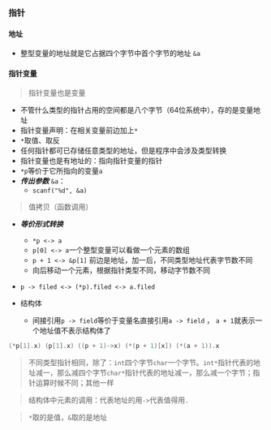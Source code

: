 ### 指针

#### 地址

* 整型变量的地址就是它占据四个字节中首个字节的地址 `&a`

#### 指针变量

> 指针变量也是变量

* 不管什么类型的指针占用的空间都是八个字节（64位系统中），存的是变量地址
* 指针变量声明：在相关变量前边加上`*`
* `*`取值、取反
* 任何指针都可已存储任意类型的地址，但是程序中会涉及类型转换
* 指针变量也是有地址的：指向指针变量的指针
* `*p`等价于它所指向的变量`a`
* ***传出参数***  `&a`：
  * `scanf("%d", &a)`

> 值拷贝（函数调用）

* ***等价形式转换***
  * `*p <-> a`
  * `p[0] <-> a`一个整型变量可以看做一个元素的数组
  * `p + 1 <-> &p[1]` 前边是地址，加一后，不同类型地址代表字节数不同
  * 向后移动一个元素，根据指针类型不同，移动字节数不同
* `p -> filed <-> (*p).filed <-> a.filed`
  
* 结构体
  * 间接引用`p -> field`等价于变量名直接引用`a -> field` ， `a + 1`就表示一个地址值不表示结构体了

```c
(*p[1].x) (p[1].x) ((p + 1)->x) (*(p + 1)[x]) (*(a + 1)).x 
```

> 不同类型指针相同，除了：`int`四个字节`char`一个字节。`int*`指针代表的地址减一，那么减四个字节`char*`指针代表的地址减一，那么减一个字节；指针运算时候不同；其他一样

> 结构体中元素的调用：代表地址的用`->`代表值得用`.`

> `*`取的是值，`&`取的是地址